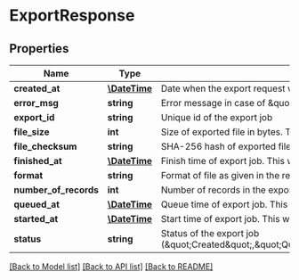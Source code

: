 # ExportResponse

## Properties

Name | Type | Description | Notes
------------ | ------------- | ------------- | -------------
**created_at** | [**\DateTime**](\DateTime.md) | Date when the export request was created | [optional]
**error_msg** | **string** | Error message in case of \&quot;Failed\&quot; status | [optional]
**export_id** | **string** | Unique id of the export job |
**file_size** | **int** | Size of exported file in bytes. This will have a value only when status is \&quot;Completed\&quot;, otherwise null | [optional]
**file_checksum** | **string** | SHA-256 hash of exported file. This will have a value only when status is \&quot;Completed\&quot;, otherwise null | [optional]
**finished_at** | [**\DateTime**](\DateTime.md) | Finish time of export job. This will have value only when status is \&quot;Completed\&quot; or \&quot;Failed\&quot;, otherwise null | [optional]
**format** | **string** | Format of file as given in the request (\&quot;CSV\&quot;, \&quot;TSV\&quot;, \&quot;SSV\&quot;) | [optional]
**number_of_records** | **int** | Number of records in the export file.  This will have value only when status is \&quot;Completed\&quot;, otherwise null | [optional]
**queued_at** | [**\DateTime**](\DateTime.md) | Queue time of export job. This will have value when \&quot;Queued\&quot; status is reached, before that null | [optional]
**started_at** | [**\DateTime**](\DateTime.md) | Start time of export job. This will have value when \&quot;Processing\&quot; status is reached, before that null | [optional]
**status** | **string** | Status of the export job (\&quot;Created\&quot;,\&quot;Queued\&quot;,\&quot;Processing\&quot;,\&quot;Canceled\&quot;,\&quot;Completed\&quot;,\&quot;Failed\&quot;) |

[[Back to Model list]](../../README.md#models) [[Back to API list]](../../README.md#endpoints) [[Back to README]](../../README.md)
